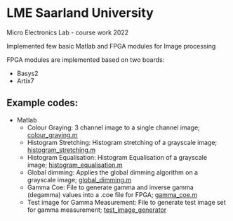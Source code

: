 # LME Saarland University
Micro Electronics Lab - course work 2022

Implemented few basic Matlab and FPGA modules for Image processing

FPGA modules are implemented based on two boards:
* Basys2
* Artix7

## Example codes:
* Matlab
  * Colour Graying: 3 channel image to a single channel image; [colour_graying.m](Matlab-ImageProcessing/colour_graying.m)
  * Histogram Stretching: Histogram stretching of a grayscale image; [histogram_stretching.m](Matlab-ImageProcessing/histogram_stretching.m)
  * Histogram Equalisation: Histogram Equalisation of a grayscale image; [histogram_equalisation.m](Matlab-ImageProcessing/histogram_equalisation.m)
  * Global dimming: Applies the global dimming algorithm on a grayscale image; [global_dimming.m](Matlab-ImageProcessing/global_dimming.m)
  * Gamma Coe: File to generate gamma and inverse gamma (degamma) values into a .coe file for FPGA; [gamma_coe.m](Matlab-ImageProcessing/gamma_coe.m)
  * Test image for Gamma Measurement: File to generate test image set for gamma measurement; [test_image_generator](Matlab-ImageProcessing/test_image_generator)
